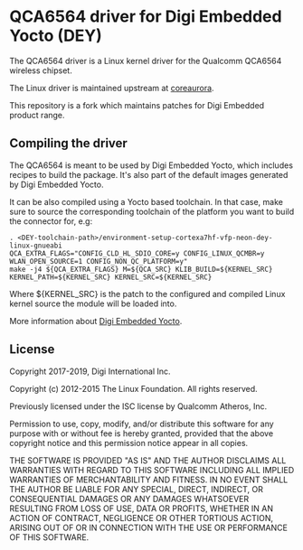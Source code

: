 QCA6564 driver for Digi Embedded Yocto (DEY)
=============================================
The QCA6564 driver is a Linux kernel driver for the Qualcomm
QCA6564 wireless chipset.

The Linux driver is maintained upstream at [coreaurora](https://source.codeaurora.org/quic/la/platform/vendor/qcom-opensource/wlan/qcacld-2.0/log/?h=caf-wlan/QCA6564_LE_1.0.3_LA.4.2.2.3).

This repository is a fork which maintains patches for Digi Embedded product
range.

Compiling the driver
--------------------
The QCA6564 is meant to be used by Digi Embedded Yocto, which includes
recipes to build the package. It's also part of the default images generated
by Digi Embedded Yocto.

It can be also compiled using a Yocto based toolchain. In that case, make
sure to source the corresponding toolchain of the platform you want to build
the connector for, e.g:

```
. <DEY-toolchain-path>/environment-setup-cortexa7hf-vfp-neon-dey-linux-gnueabi
QCA_EXTRA_FLAGS="CONFIG_CLD_HL_SDIO_CORE=y CONFIG_LINUX_QCMBR=y WLAN_OPEN_SOURCE=1 CONFIG_NON_QC_PLATFORM=y"
make -j4 ${QCA_EXTRA_FLAGS} M=${QCA_SRC} KLIB_BUILD=${KERNEL_SRC} KERNEL_PATH=${KERNEL_SRC} KERNEL_SRC=${KERNEL_SRC}
```

Where ${KERNEL_SRC} is the patch to the configured and compiled Linux kernel
source the module will be loaded into.

More information about [Digi Embedded Yocto](https://github.com/digi-embedded/meta-digi).

License
-------
Copyright 2017-2019, Digi International Inc.

Copyright (c) 2012-2015 The Linux Foundation. All rights reserved.

Previously licensed under the ISC license by Qualcomm Atheros, Inc.

Permission to use, copy, modify, and/or distribute this software for
any purpose with or without fee is hereby granted, provided that the
above copyright notice and this permission notice appear in all
copies.

THE SOFTWARE IS PROVIDED "AS IS" AND THE AUTHOR DISCLAIMS ALL
WARRANTIES WITH REGARD TO THIS SOFTWARE INCLUDING ALL IMPLIED
WARRANTIES OF MERCHANTABILITY AND FITNESS. IN NO EVENT SHALL THE
AUTHOR BE LIABLE FOR ANY SPECIAL, DIRECT, INDIRECT, OR CONSEQUENTIAL
DAMAGES OR ANY DAMAGES WHATSOEVER RESULTING FROM LOSS OF USE, DATA OR
PROFITS, WHETHER IN AN ACTION OF CONTRACT, NEGLIGENCE OR OTHER
TORTIOUS ACTION, ARISING OUT OF OR IN CONNECTION WITH THE USE OR
PERFORMANCE OF THIS SOFTWARE.
